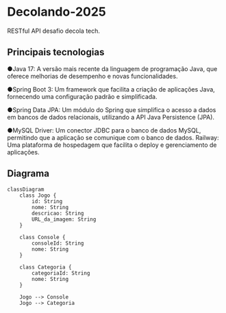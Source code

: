 # Decolando-2025
RESTful API desafio decola tech.
## Principais tecnologias
●Java 17: A versão mais recente da linguagem de programação Java, que oferece melhorias de desempenho e novas funcionalidades.

●Spring Boot 3: Um framework que facilita a criação de aplicações Java, fornecendo uma configuração padrão e simplificada.

●Spring Data JPA: Um módulo do Spring que simplifica o acesso a dados em bancos de dados relacionais, utilizando a API Java Persistence (JPA).

●MySQL Driver: Um conector JDBC para o banco de dados MySQL, permitindo que a aplicação se comunique com o banco de dados.
Railway: Uma plataforma de hospedagem que facilita o deploy e gerenciamento de aplicações.

## Diagrama

```mermaid
classDiagram
    class Jogo {
        id: String
        nome: String
        descricao: String
        URL_da_imagem: String
    }

    class Console {
        consoleId: String
        nome: String
    }

    class Categoria {
        categoriaId: String
        nome: String
    }

    Jogo --> Console
    Jogo --> Categoria
```
